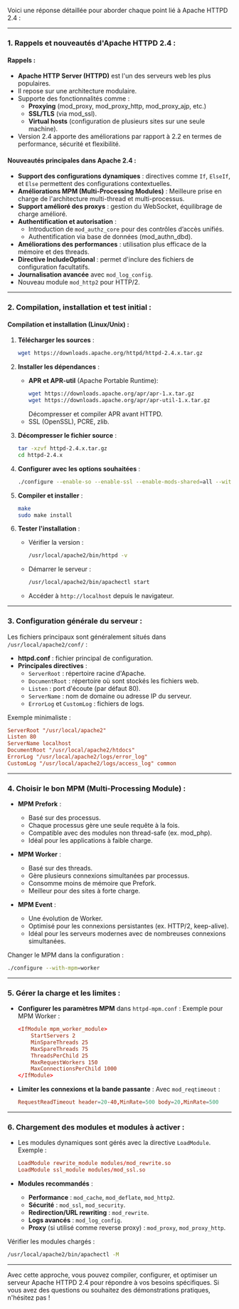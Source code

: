 Voici une réponse détaillée pour aborder chaque point lié à Apache HTTPD 2.4 :

---

### **1. Rappels et nouveautés d'Apache HTTPD 2.4 :**

#### **Rappels :**
- **Apache HTTP Server (HTTPD)** est l'un des serveurs web les plus populaires.
- Il repose sur une architecture modulaire.
- Supporte des fonctionnalités comme :
  - **Proxying** (mod_proxy, mod_proxy_http, mod_proxy_ajp, etc.)
  - **SSL/TLS** (via mod_ssl).
  - **Virtual hosts** (configuration de plusieurs sites sur une seule machine).
- Version 2.4 apporte des améliorations par rapport à 2.2 en termes de performance, sécurité et flexibilité.

#### **Nouveautés principales dans Apache 2.4 :**
- **Support des configurations dynamiques** : directives comme `If`, `ElseIf`, et `Else` permettent des configurations contextuelles.
- **Améliorations MPM (Multi-Processing Modules)** : Meilleure prise en charge de l'architecture multi-thread et multi-processus.
- **Support amélioré des proxys** : gestion du WebSocket, équilibrage de charge amélioré.
- **Authentification et autorisation** :
  - Introduction de `mod_authz_core` pour des contrôles d’accès unifiés.
  - Authentification via base de données (mod_authn_dbd).
- **Améliorations des performances** : utilisation plus efficace de la mémoire et des threads.
- **Directive IncludeOptional** : permet d'inclure des fichiers de configuration facultatifs.
- **Journalisation avancée** avec `mod_log_config`.
- Nouveau module `mod_http2` pour HTTP/2.

---

### **2. Compilation, installation et test initial :**

#### **Compilation et installation (Linux/Unix) :**
1. **Télécharger les sources** :
   ```bash
   wget https://downloads.apache.org/httpd/httpd-2.4.x.tar.gz
   ```
2. **Installer les dépendances** :
   - **APR et APR-util** (Apache Portable Runtime):
     ```bash
     wget https://downloads.apache.org/apr/apr-1.x.tar.gz
     wget https://downloads.apache.org/apr/apr-util-1.x.tar.gz
     ```
     Décompresser et compiler APR avant HTTPD.
   - SSL (OpenSSL), PCRE, zlib.

3. **Décompresser le fichier source** :
   ```bash
   tar -xzvf httpd-2.4.x.tar.gz
   cd httpd-2.4.x
   ```

4. **Configurer avec les options souhaitées** :
   ```bash
   ./configure --enable-so --enable-ssl --enable-mods-shared=all --with-mpm=event
   ```

5. **Compiler et installer** :
   ```bash
   make
   sudo make install
   ```

6. **Tester l'installation** :
   - Vérifier la version :
     ```bash
     /usr/local/apache2/bin/httpd -v
     ```
   - Démarrer le serveur :
     ```bash
     /usr/local/apache2/bin/apachectl start
     ```
   - Accéder à `http://localhost` depuis le navigateur.

---

### **3. Configuration générale du serveur :**

Les fichiers principaux sont généralement situés dans `/usr/local/apache2/conf/` :
- **httpd.conf** : fichier principal de configuration.
- **Principales directives** :
  - `ServerRoot` : répertoire racine d'Apache.
  - `DocumentRoot` : répertoire où sont stockés les fichiers web.
  - `Listen` : port d'écoute (par défaut 80).
  - `ServerName` : nom de domaine ou adresse IP du serveur.
  - `ErrorLog` et `CustomLog` : fichiers de logs.

Exemple minimaliste :
```conf
ServerRoot "/usr/local/apache2"
Listen 80
ServerName localhost
DocumentRoot "/usr/local/apache2/htdocs"
ErrorLog "/usr/local/apache2/logs/error_log"
CustomLog "/usr/local/apache2/logs/access_log" common
```

---

### **4. Choisir le bon MPM (Multi-Processing Module) :**

- **MPM Prefork** :
  - Basé sur des processus.
  - Chaque processus gère une seule requête à la fois.
  - Compatible avec des modules non thread-safe (ex. mod_php).
  - Idéal pour les applications à faible charge.

- **MPM Worker** :
  - Basé sur des threads.
  - Gère plusieurs connexions simultanées par processus.
  - Consomme moins de mémoire que Prefork.
  - Meilleur pour des sites à forte charge.

- **MPM Event** :
  - Une évolution de Worker.
  - Optimisé pour les connexions persistantes (ex. HTTP/2, keep-alive).
  - Idéal pour les serveurs modernes avec de nombreuses connexions simultanées.

Changer le MPM dans la configuration :
```bash
./configure --with-mpm=worker
```

---

### **5. Gérer la charge et les limites :**

- **Configurer les paramètres MPM** dans `httpd-mpm.conf` :
  Exemple pour MPM Worker :
  ```conf
  <IfModule mpm_worker_module>
      StartServers 2
      MinSpareThreads 25
      MaxSpareThreads 75
      ThreadsPerChild 25
      MaxRequestWorkers 150
      MaxConnectionsPerChild 1000
  </IfModule>
  ```

- **Limiter les connexions et la bande passante** :
  Avec `mod_reqtimeout` :
  ```conf
  RequestReadTimeout header=20-40,MinRate=500 body=20,MinRate=500
  ```

---

### **6. Chargement des modules et modules à activer :**

- Les modules dynamiques sont gérés avec la directive `LoadModule`.
  Exemple :
  ```conf
  LoadModule rewrite_module modules/mod_rewrite.so
  LoadModule ssl_module modules/mod_ssl.so
  ```

- **Modules recommandés** :
  - **Performance** : `mod_cache`, `mod_deflate`, `mod_http2`.
  - **Sécurité** : `mod_ssl`, `mod_security`.
  - **Redirection/URL rewriting** : `mod_rewrite`.
  - **Logs avancés** : `mod_log_config`.
  - **Proxy** (si utilisé comme reverse proxy) : `mod_proxy`, `mod_proxy_http`.

Vérifier les modules chargés :
```bash
/usr/local/apache2/bin/apachectl -M
```

---

Avec cette approche, vous pouvez compiler, configurer, et optimiser un serveur Apache HTTPD 2.4 pour répondre à vos besoins spécifiques. Si vous avez des questions ou souhaitez des démonstrations pratiques, n'hésitez pas !